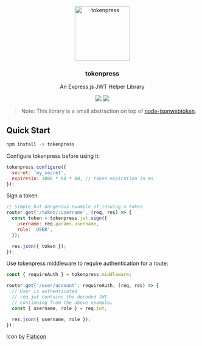<p align="center">
  <img alt="tokenpress" src="https://image.flaticon.com/icons/svg/105/105249.svg" width="144">
</p>

<h3 align="center">
  tokenpress
</h3>

<p align="center">
  An Express.js JWT Helper Library
</p>

<p align="center">
  <a href="https://www.npmjs.com/package/tokenpress"><img src="https://img.shields.io/npm/v/tokenpress.svg?style=flat-square"></a>
  <a href="https://www.npmjs.com/package/tokenpress"><img src="https://img.shields.io/npm/dm/tokenpress.svg?style=flat-square"></a>
</p>

> Note: This library is a small abstraction on top of [node-jsonwebtoken](https://github.com/auth0/node-jsonwebtoken).

## Quick Start

```bash
npm install -s tokenpress
```

Configure tokenpress before using it:

```javascript
tokenpress.configure({
  secret: 'my_secret',
  expiresIn: 1000 * 60 * 60, // token expiration in ms
});
```

Sign a token:

```javascript
// Simple but dangerous example of issuing a token
router.get('/token/:username', (req, res) => {
  const token = tokenpress.jwt.sign({
    username: req.params.username,
    role: 'USER',
  });

  res.json({ token });
});
```

Use tokenpress middleware to require authentication for a route:

```javascript
const { requireAuth } = tokenpress.middleware;

router.get('/user/account', requireAuth, (req, res) => {
  // User is authenticated
  // req.jwt contains the decoded JWT
  // Continuing from the above example…
  const { username, role } = req.jwt;

  res.json({ username, role });
});
```

Icon by [Flaticon](http://www.flaticon.com/)